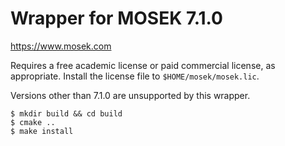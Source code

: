 Wrapper for MOSEK 7.1.0
=======================

<https://www.mosek.com>

Requires a free academic license or paid commercial license, as appropriate.
Install the license file to `$HOME/mosek/mosek.lic`.

Versions other than 7.1.0 are unsupported by this wrapper.

```
$ mkdir build && cd build
$ cmake ..
$ make install
```
